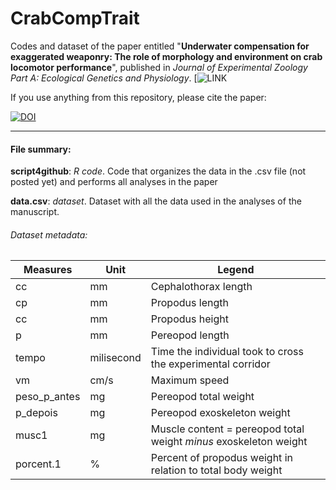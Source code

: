 # CrabCompTrait

Codes and dataset of the paper entitled "<strong>Underwater compensation for exaggerated weaponry: The role of morphology and environment on crab locomotor performance</strong>", published in *Journal of Experimental Zoology Part A: Ecological Genetics and Physiology*. 
[![LINK](https://onlinelibrary.wiley.com/doi/full/10.1002/jez.2305)

If you use anything from this repository, please cite the paper:

[![DOI](https://zenodo.org/badge/130493870.svg)](https://zenodo.org/badge/latestdoi/130493870)


-----------------------
#### File summary:</br>

<b>script4github</b>: *R code*. Code that organizes the data in the .csv file (not posted yet) and performs all analyses in the paper</br>

<b>data.csv</b>: *dataset*. Dataset with all the data used in the analyses of the manuscript.</br>


###### Dataset metadata: </br>


| Measures     | Unit        | Legend                                                                 |
| ------------ | ----------- | ---------------------------------------------------------------------- |
| cc           | mm          | Cephalothorax length                                                   |
| cp           | mm          | Propodus length                                                        |
| cc           | mm          | Propodus height                                                        |
| p            | mm          | Pereopod length                                                        |
| tempo        | milisecond  | Time the individual took to cross the experimental corridor            |
| vm           | cm/s        | Maximum speed                                                          |
| peso_p_antes | mg          | Pereopod total weight                                                  |
| p_depois     | mg          | Pereopod exoskeleton weight                                            |
| musc1        | mg          | Muscle content = pereopod total weight <i>minus</i> exoskeleton weight |
| porcent.1    | %           | Percent of propodus weight in relation to total body weight            |
